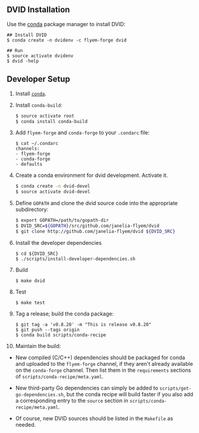 DVID Installation
------------

Use the [conda][miniconda] package manager to install DVID:

```
## Install DVID
$ conda create -n dvidenv -c flyem-forge dvid

## Run
$ source activate dvidenv
$ dvid -help
```

[miniconda]: https://conda.io/miniconda.html


Developer Setup
---------------

1. Install [`conda`][miniconda].

2. Install `conda-build`:

     ```bash
     $ source activate root
     $ conda install conda-build
     ```

3. Add `flyem-forge` and `conda-forge` to your `.condarc` file:

     ```
     $ cat ~/.condarc
     channels:
     - flyem-forge
     - conda-forge
     - defaults
     ```

4. Create a conda environment for dvid development.  Activate it.

    ```bash
    $ conda create -n dvid-devel
    $ source activate dvid-devel
    ```

5. Define `GOPATH` and clone the dvid source code into the appropriate subdirectory:

    ```bash
    $ export GOPATH=/path/to/gopath-dir
    $ DVID_SRC=${GOPATH}/src/github.com/janelia-flyem/dvid
    $ git clone http://github.com/janelia-flyem/dvid ${DVID_SRC}
    ```

6. Install the developer dependencies

    ```
    $ cd ${DVID_SRC}
    $ ./scripts/install-developer-dependencies.sh
    ```

7. Build

    ```
    $ make dvid
    ```

8. Test

    ```
    $ make test
    ```

9. Tag a release; build the conda package:

    ```
    $ git tag -a 'v0.8.20' -m "This is release v0.8.20"
    $ git push --tags origin
    $ conda build scripts/conda-recipe
    ```

10. Maintain the build:

   - New compiled (C/C++) dependencies should be packaged for conda and uploaded
     to the `flyem-forge` channel, if they aren't already available on the 
     `conda-forge` channel. Then list them in the `requirements` sections of
     `scripts/conda-recipe/meta.yaml`.

   - New third-party Go dependencies can simply be added to `scripts/get-go-dependencies.sh`,
     but the conda recipe will build faster if you also add a corresponding entry
     to the `source` section in `scripts/conda-recipe/meta.yaml`.
     
   - Of course, new DVID sources should be listed in the `Makefile` as needed.
